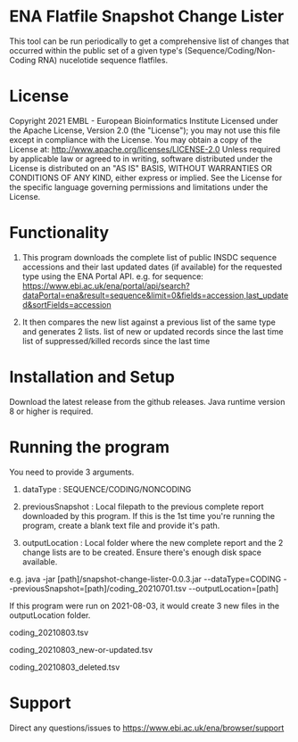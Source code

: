 # ENA Flatfile Snapshot Change Lister

This tool can be run periodically to get a comprehensive list of changes that occurred
within the public set of a given type's (Sequence/Coding/Non-Coding RNA) nucelotide sequence flatfiles.

# License

Copyright 2021 EMBL - European Bioinformatics Institute Licensed under the Apache License, Version 2.0 (the "License");
you may not use this file except in compliance with the License.
You may obtain a copy of the License at: http://www.apache.org/licenses/LICENSE-2.0
Unless required by applicable law or agreed to in writing, software distributed under the License is distributed on an "AS IS" BASIS, WITHOUT WARRANTIES OR CONDITIONS OF ANY KIND, either express or implied. See the License for the specific language governing permissions and limitations under the License.

# Functionality

1. This program downloads the complete list of public INSDC sequence accessions and their last updated dates (if available) for the requested type using the ENA Portal API.
e.g. for sequence:
https://www.ebi.ac.uk/ena/portal/api/search?dataPortal=ena&result=sequence&limit=0&fields=accession,last_updated&sortFields=accession

2. It then compares the new list against a previous list of the same type and generates 2 lists.
    list of new or updated records since the last time
    list of suppressed/killed records since the last time

# Installation and Setup

Download the latest release from the github releases.
Java runtime version 8 or higher is required.

# Running the program

You need to provide 3 arguments.

1. dataType : SEQUENCE/CODING/NONCODING
   
2. previousSnapshot : Local filepath to the previous complete report downloaded by this program. If this is the 1st time
   you're running the program, create a blank text file and provide it's path.
   
3. outputLocation : Local folder where the new complete report and the 2 change lists are to be created. Ensure there's
    enough disk space available.

e.g. 
java -jar [path]/snapshot-change-lister-0.0.3.jar --dataType=CODING --previousSnapshot=[path]/coding_20210701.tsv --outputLocation=[path]

If this program were run on 2021-08-03, it would create 3 new files in the outputLocation folder.

coding_20210803.tsv

coding_20210803_new-or-updated.tsv

coding_20210803_deleted.tsv

# Support

Direct any questions/issues to https://www.ebi.ac.uk/ena/browser/support
